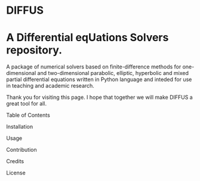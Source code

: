 # DIFFUS
# A Differential eqUations Solvers repository.

A package of numerical solvers based on finite-difference methods for one-dimensional and two-dimensional parabolic, elliptic, hyperbolic and mixed partial differential equations written in Python language and inteded for use in teaching and academic research.

Thank you for visiting this page. I hope that together we will make DIFFUS a great tool for all.



Table of Contents

Installation

Usage

Contribution

Credits

License



